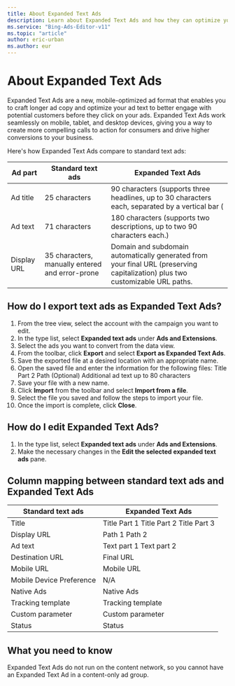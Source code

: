 ```yaml
---
title: About Expanded Text Ads
description: Learn about Expanded Text Ads and how they can optimize your ads.
ms.service: "Bing-Ads-Editor-v11"
ms.topic: "article"
author: eric-urban
ms.author: eur
---
```


# About Expanded Text Ads

Expanded Text Ads are a new, mobile-optimized ad format that enables you to craft longer ad copy and optimize your ad text to better engage with potential customers before they click on your ads. Expanded Text Ads work seamlessly on mobile, tablet, and desktop devices, giving you a way to create more compelling calls to action for consumers and drive higher conversions to your business.

Here's how Expanded Text Ads compare to standard text ads:

|Ad part|Standard text ads|Expanded Text Ads|
|---|---|---|
|Ad title|25 characters|90 characters (supports three headlines, up to 30 characters each, separated by a vertical bar (|).)|
|Ad text|71 characters|180 characters (supports two descriptions, up to two 90 characters each.)|
|Display URL|35 characters, manually entered and error-prone|Domain and subdomain automatically generated from your final URL (preserving capitalization) plus two customizable URL paths.|

## How do I export text ads as Expanded Text Ads?
1. From the tree view, select the account with the campaign you want to edit.
1. In the type list, select **Expanded text ads** under **Ads and Extensions**.
1. Select the ads you want to convert from the data view.
1. From the toolbar, click **Export** and select **Export as Expanded Text Ads**.
1. Save the exported file at a desired location with an appropriate name.
1. Open the saved file and enter the information for the following files:    Title Part 2  Path (Optional)  Additional ad text up to 80 characters
1. Save your file with a new name.
1. Click **Import** from the toolbar and select **Import from a file**.
1. Select the file you saved and follow the steps to import your file.
1. Once the import is complete, click **Close**.

## How do I edit Expanded Text Ads?
1. In the type list, select **Expanded text ads** under **Ads and Extensions**.
1. Make the necessary changes in the **Edit the selected expanded text ads** pane.

## Column mapping between standard text ads and Expanded Text Ads
|Standard text ads|Expanded Text Ads|
|---|---|
|Title|Title Part 1     Title Part 2     Title Part 3|
|Display URL|Path 1      Path 2|
|Ad text|Text part 1		Text part 2|
|Destination URL|Final URL|
|Mobile URL|Mobile URL|
|Mobile Device Preference|N/A|
|Native Ads|Native Ads|
|Tracking template|Tracking template|
|Custom parameter|Custom parameter|
|Status|Status|

## What you need to know
Expanded Text Ads do not run on the content network, so you cannot have an Expanded Text Ad in a content-only ad group.


